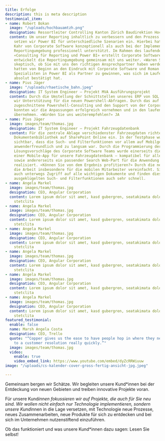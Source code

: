 ```yaml
---
title: Erfolge
description: this is meta description
testimonial_item:
- name: Robert Bokan
  image: "/uploads/hochbauamtzh.png"
  designation: Ressortleiter Controlling Kanton Zürich Baudirektion Hochbauamt
  content: Um unser Reporting inhaltlich zu verbessern und den Prozess zu automatisieren,
    setzen wir Power BI für unterschiedliche Szenarien ein. Hierbei hat uns Roman
    Kahr von Corporate Software konzeptionell als auch bei der Implementierung unserer
    Reportingumgebung professionell unterstützt. Im Rahmen des laufenden Auftrags
    «Consulting für Reporting und Power BI» erstellt Corporate Software Reports und
    entwickelt die Reportingumgebung gemeinsam mit uns weiter. «Waren Sie zu Beginn
    skeptisch, ob Sie mit uns den richtigen Ansprechpartner haben werden?» Nein, wir
    hatten von Beginn an den Eindruck mit Corporate Software und Roman Kahr einen
    Spezialisten in Power BI als Partner zu gewinnen, was sich im Laufe der Zusammenarbeit
    absolut bestätigt hat.
- name: Pius Jäger
  image: "/uploads/rhaetische_bahn.jpeg"
  designation: IT System Engineer – Projekt MVA Ausführungsprojekt
  content: Durch die Umstellung der Schnittstellen unseres ERP von SQL auf REST benötigten
    wir Unterstützung für die neuen Powershell-Abfragen. Durch das auf unsere Bedürfnisse
    zugeschnittene Powershell-Consulting und den Support von der Corporate Software
    konnten wir die Anpassungen erfolgreich vornehmen und in den laufenden Betrieb
    übernehmen. «Würden Sie uns weiterempfehlen?» JA
- name: Pius Jäger
  image: images/team/thomas.jpg
  designation: IT System Engineer – Projekt Fahrzeugdatenbank
  content: Für die zentrale Ablage verschiedenster Fahrzeugdaten richteten wir eine
    Dokumentenbibliothek auf SharePoint Online ein. In der Testphase wurde schnell
    sichtbar, dass die Such- und Filterfunktionen vor allem auf Mobilgeräten nicht
    anwenderfreundlich und zu langsam war. Durch die Programmierung der optimalen
    Lösungsvorschläge des Corporate Software Teams wurde einerseits die Erstellung
    einer Mobile-App für unsere Fahrzeugdatenbank – kompatibel für alle Betriebssysteme,
    sowie andererseits ein passender Search Web-Part für die Anwendung im Browser
    realisiert. «Können Sie von dem Ergebnis profitieren?» Durch die neue Lösung wird
    die Arbeit insbesondere für die mobilen Mitarbeiter vereinfacht. Sie haben nun
    auch unterwegs Zugriff auf alle wichtigen Dokumente und finden diese durch die
    ausgeklügelten Such- und Filterfunktionen auch sehr schnell.
- name: Angela Markel
  image: images/team/thomas.jpg
  designation: CEO, Angular Corporation
  content: Lorem ipsum dolor sit amet, kasd gubergren, seatakimata dolores et rebum
    stetclita
- name: Angela Markel
  image: images/team/thomas.jpg
  designation: CEO, Angular Corporation
  content: Lorem ipsum dolor sit amet, kasd gubergren, seatakimata dolores et rebum
    stetclita
- name: Angela Markel
  image: images/team/thomas.jpg
  designation: CEO, Angular Corporation
  content: Lorem ipsum dolor sit amet, kasd gubergren, seatakimata dolores et rebum
    stetclita
- name: Angela Markel
  image: images/team/thomas.jpg
  designation: CEO, Angular Corporation
  content: Lorem ipsum dolor sit amet, kasd gubergren, seatakimata dolores et rebum
    stetclita
- name: Angela Markel
  image: images/team/thomas.jpg
  designation: CEO, Angular Corporation
  content: Lorem ipsum dolor sit amet, kasd gubergren, seatakimata dolores et rebum
    stetclita
- name: Angela Markel
  image: images/team/thomas.jpg
  designation: CEO, Angular Corporation
  content: Lorem ipsum dolor sit amet, kasd gubergren, seatakimata dolores et rebum
    stetclita
featured_testimonial:
  enable: false
  name: Marsh Angela Costa
  designation: CEO, Trello
  quote: "“Copper gives us the ease to have people hop in where they need to, to get
    to a customer resolution really quickly.”"
  image: images/team/thomas.jpg
  video:
    enable: true
    video_embed_link: https://www.youtube.com/embed/dyZcRRWiuuw
image: "/uploads/cs-kalender-cover-gross-fertig-ansicht-jpg.jpeg"

---
```

Gemeinsam bergen wir Schätze. Wir begleiten unsere Kund*innen bei der Entdeckung von neuen Gebieten und treiben innovative Projekte voran.

Für unsere Kund*innen fokussieren wir auf Projekte, die auch für Sie neu sind. Wir wollen nicht einfach nur Technologie implementieren, sondern unsere Kund*innen in die Lage versetzen, mit Technologie neue Prozesse, neues Zusammenarbeiten, neue Produkte für sich zu entdecken und bei sich im Unternehmen nutzenstiftend einzuführen.

Ob das funktioniert und was unsere Kund*innen dazu sagen: Lesen Sie selbst!